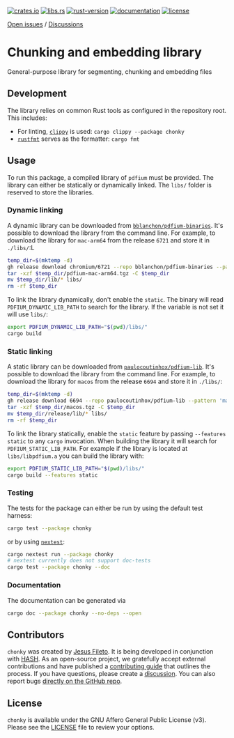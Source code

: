 [crates.io]: https://crates.io/crates/chonky
[libs.rs]: https://lib.rs/crates/chonky
[rust-version]: https://www.rust-lang.org
[documentation]: https://docs.rs/chonky
[license]: https://github.com/hashintel/hash/blob/main/libs/chonky/LICENSE.md

[![crates.io](https://img.shields.io/crates/v/chonky)][crates.io]
[![libs.rs](https://img.shields.io/badge/libs.rs-chonky-orange)][libs.rs]
[![rust-version](https://img.shields.io/static/v1?label=Rust&message=nightly-2024-10-21&color=blue)][rust-version]
[![documentation](https://img.shields.io/docsrs/chonky)][documentation]
[![license](https://img.shields.io/static/v1?label=license&message=AGPL-3&color=blue)][license]

[Open issues](https://github.com/hashintel/hash/issues?q=is%3Aissue+is%3Aopen+label%3A%22area%2Flibs+%3E+chonky%22) / [Discussions](https://github.com/orgs/hashintel/discussions?discussions_q=label%3A%22area%2Flibs+%3E+chonky%22+)

# Chunking and embedding library

General-purpose library for segmenting, chunking and embedding files

## Development

The library relies on common Rust tools as configured in the repository root. This includes:

- For linting, [`clippy`](https://github.com/rust-lang/rust-clippy) is used: `cargo clippy --package chonky`
- [`rustfmt`](https://github.com/rust-lang/rustfmt) serves as the formatter: `cargo fmt`

## Usage

To run this package, a compiled library of `pdfium` must be provided. The library can either be statically or dynamically linked. The `libs/` folder is reserved to store the libraries.

### Dynamic linking

A dynamic library can be downloaded from [`bblanchon/pdfium-binaries`](https://github.com/bblanchon/pdfium-binaries/releases). It's possible to download the library from the command line. For example, to download the library for `mac-arm64` from the release `6721` and store it in `./libs/`:L

```sh
temp_dir=$(mktemp -d)
gh release download chromium/6721 --repo bblanchon/pdfium-binaries --pattern 'pdfium-mac-arm64.tgz' --dir $temp_dir
tar -xzf $temp_dir/pdfium-mac-arm64.tgz -C $temp_dir
mv $temp_dir/lib/* libs/
rm -rf $temp_dir
```

To link the library dynamically, don't enable the `static`. The binary will read `PDFIUM_DYNAMIC_LIB_PATH` to search for the library. If the variable is not set it will use `libs/`:

```sh
export PDFIUM_DYNAMIC_LIB_PATH="$(pwd)/libs/"
cargo build
```

### Static linking

A static library can be downloaded from [`paulocoutinhox/pdfium-lib`](https://github.com/paulocoutinhox/pdfium-lib/releases). It's possible to download the library from the command line. For example, to download the library for `macos` from the release `6694` and store it in `./libs/`:

```sh
temp_dir=$(mktemp -d)
gh release download 6694 --repo paulocoutinhox/pdfium-lib --pattern 'macos.tgz' --dir $temp_dir
tar -xzf $temp_dir/macos.tgz -C $temp_dir
mv $temp_dir/release/lib/* libs/
rm -rf $temp_dir
```

To link the library statically, enable the `static` feature by passing `--features static` to any `cargo` invocation. When building the library it will search for `PDFIUM_STATIC_LIB_PATH`. For example if the library is located at `libs/libpdfium.a` you can build the library with:

```sh
export PDFIUM_STATIC_LIB_PATH="$(pwd)/libs/"
cargo build --features static
```

### Testing

The tests for the package can either be run by using the default test harness:

```sh
cargo test --package chonky
```

or by using [`nextest`](https://nexte.st):

```bash
cargo nextest run --package chonky
# nextest currently does not support doc-tests
cargo test --package chonky --doc
```

### Documentation

The documentation can be generated via

```bash
cargo doc --package chonky --no-deps --open
```

## Contributors

`chonky` was created by [Jesus Fileto](https://github.com/JesusFileto). It is being developed in conjunction with [HASH](https://hash.dev/). As an open-source project, we gratefully accept external contributions and have published a [contributing guide](https://github.com/hashintel/hash/blob/main/.github/CONTRIBUTING.md) that outlines the process. If you have questions, please create a [discussion](https://github.com/orgs/hashintel/discussions). You can also report bugs [directly on the GitHub repo](https://github.com/hashintel/hash/issues/new/choose).

## License

`chonky` is available under the GNU Affero General Public License (v3). Please see the [LICENSE] file to review your options.
